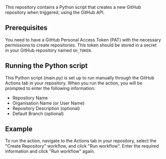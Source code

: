 This repository contains a Python script that creates a new GitHub repository when triggered, using the GitHub API.

## Prerequisites

You need to have a GitHub Personal Access Token (PAT) with the necessary permissions to create repositories. This token should be stored in a secret in your GitHub repository named `GH_TOKEN`.

## Running the Python script

This Python script (main.py) is set up to run manually through the GitHub Actions tab in your repository. When you run the action, you will be prompted to enter the following information:

- Repository Name
- Organisation Name (or User Name)
- Repository Description (optional)
- Default Branch (optional)

## Example

To run the action, navigate to the Actions tab in your repository, select the "Create Repository" workflow, and click "Run workflow". Enter the required information and click "Run workflow" again.
